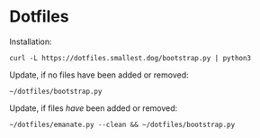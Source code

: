 # Dotfiles

Installation:

```
curl -L https://dotfiles.smallest.dog/bootstrap.py | python3
```

Update, if no files have been added or removed:

```
~/dotfiles/bootstrap.py
```

Update, if files _have_ been added or removed:

```
~/dotfiles/emanate.py --clean && ~/dotfiles/bootstrap.py
```
